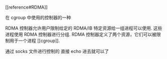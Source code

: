 [[reference#RDMA]]

在 cgroup 中使用的控制器的一种

RDMA 控制器允许用户限制给定的 RDMA/IB 特定资源给一组进程可以使用. 
这些进程使用 RDMA 控制器进行分组. 
RDMA 控制器定义了两个资源，它们可以被限制用于一个进程 [[cgroup]].

通过 socks 文件进行控制的 直接 echo 进去就可以了